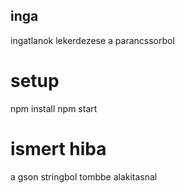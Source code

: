 ## inga

ingatlanok lekerdezese a parancssorbol

# setup 

npm install
npm start

# ismert hiba

a gson stringbol tombbe alakitasnal 
